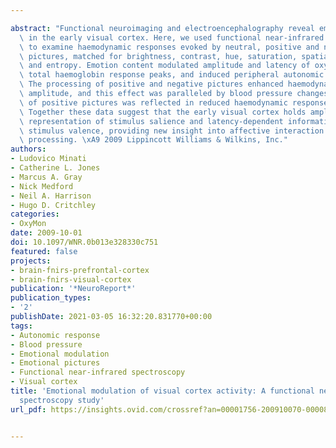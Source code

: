 ---
abstract: "Functional neuroimaging and electroencephalography reveal emotional effects\
  \ in the early visual cortex. Here, we used functional near-infrared spectroscopy\
  \ to examine haemodynamic responses evoked by neutral, positive and negative emotional\
  \ pictures, matched for brightness, contrast, hue, saturation, spatial frequency\
  \ and entropy. Emotion content modulated amplitude and latency of oxy, deoxy and\
  \ total haemoglobin response peaks, and induced peripheral autonomic reactions.\
  \ The processing of positive and negative pictures enhanced haemodynamic response\
  \ amplitude, and this effect was paralleled by blood pressure changes. The processing\
  \ of positive pictures was reflected in reduced haemodynamic response peak latency.\
  \ Together these data suggest that the early visual cortex holds amplitude-dependent\
  \ representation of stimulus salience and latency-dependent information regarding\
  \ stimulus valence, providing new insight into affective interaction with sensory\
  \ processing. \xA9 2009 Lippincott Williams & Wilkins, Inc."
authors:
- Ludovico Minati
- Catherine L. Jones
- Marcus A. Gray
- Nick Medford
- Neil A. Harrison
- Hugo D. Critchley
categories:
- OxyMon
date: 2009-10-01
doi: 10.1097/WNR.0b013e328330c751
featured: false
projects:
- brain-fnirs-prefrontal-cortex
- brain-fnirs-visual-cortex
publication: '*NeuroReport*'
publication_types:
- '2'
publishDate: 2021-03-05 16:32:20.831770+00:00
tags:
- Autonomic response
- Blood pressure
- Emotional modulation
- Emotional pictures
- Functional near-infrared spectroscopy
- Visual cortex
title: 'Emotional modulation of visual cortex activity: A functional near-infrared
  spectroscopy study'
url_pdf: https://insights.ovid.com/crossref?an=00001756-200910070-00008

---
